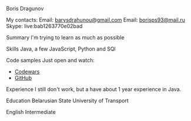 Boris Dragunov

My contacts:
Email: barysdrahunou@gmail.com
Email: borisps93@mail.ru
Skype: live:bab1263770e02bad

Summary
I'm trying to learn as much as possible

Skills
Java, a few JavaScript, Python and SQl

Code samples
Just open and watch:
 - [Codewars](https://www.codewars.com/users/BorisDragunov)
-  [GitHub](https://github.com/BarysDrahunou)

Experience
 I still don't work, but a have about 1 year experience in Java.

Education
Belarusian State University of Transport

English
Intermediate
